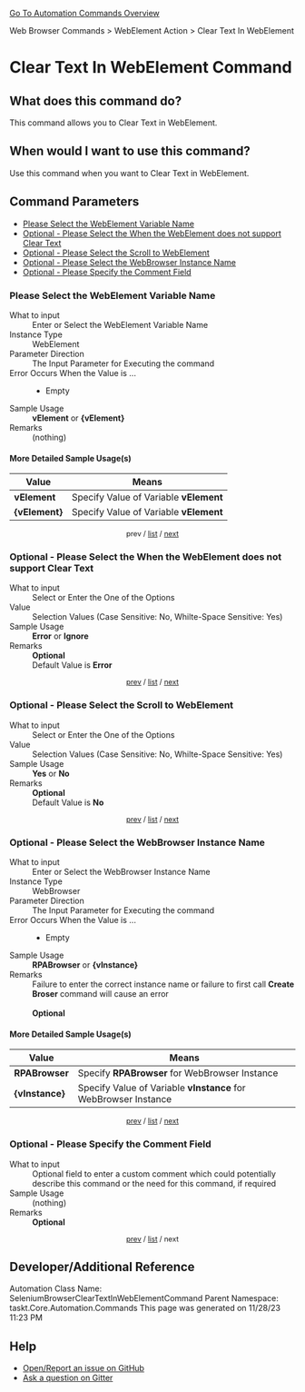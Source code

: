 <!--TITLE: Clear Text In WebElement Command -->
<!-- SUBTITLE: a command in the Web Browser Commands group. -->
[Go To Automation Commands Overview](/automation-commands.md)


Web Browser Commands &gt; WebElement Action &gt; Clear Text In WebElement


# Clear Text In WebElement Command


## What does this command do?
This command allows you to Clear Text in WebElement.


## When would I want to use this command?
Use this command when you want to Clear Text in WebElement.


<a id="param_list"></a>
## Command Parameters
- [Please Select the WebElement Variable Name](#param_0)
- [Optional - Please Select the When the WebElement does not support Clear Text](#param_1)
- [Optional - Please Select the Scroll to WebElement](#param_2)
- [Optional - Please Select the WebBrowser Instance Name](#param_3)
- [Optional - Please Specify the Comment Field](#param_4)


<a id="param_0"></a>
### Please Select the WebElement Variable Name


<dl>
<dt>What to input</dt><dd>Enter or Select the WebElement Variable Name</dd>
<dt>Instance Type</dt><dd>WebElement</dd>
<dt>Parameter Direction</dt><dd>The Input Parameter for Executing the command</dd>
<dt>Error Occurs When the Value is ...</dt><dd><ul>
<li>Empty</li>
</ul></dd>
<dt>Sample Usage</dt><dd><strong>vElement</strong> or <strong>{vElement}</strong></dd>
<dt>Remarks</dt><dd>(nothing)</dd>
</dl>




#### More Detailed Sample Usage(s)
| Value | Means |
|---|---|
| <strong>vElement</strong> | Specify Value of Variable **vElement** |
| <strong>{vElement}</strong> | Specify Value of Variable **vElement** |


<div style="font-size: 90%; text-align: center">


prev / [list](#param_list) / [next](#param_1)


</div>


<a id="param_1"></a>
### Optional - Please Select the When the WebElement does not support Clear Text


<dl>
<dt>What to input</dt><dd>Select or Enter the One of the Options</dd>
<dt>Value</dt><dd>Selection Values (Case Sensitive: No, Whilte-Space Sensitive: Yes)</dd>
<dt>Sample Usage</dt><dd><strong>Error</strong> or  <strong>Ignore</strong></dd>
<dt>Remarks</dt><dd><strong>Optional</strong><br>Default Value is <strong>Error</strong></dd>
</dl>




<div style="font-size: 90%; text-align: center">


[prev](#param_1) / [list](#param_list) / [next](#param_2)


</div>


<a id="param_2"></a>
### Optional - Please Select the Scroll to WebElement


<dl>
<dt>What to input</dt><dd>Select or Enter the One of the Options</dd>
<dt>Value</dt><dd>Selection Values (Case Sensitive: No, Whilte-Space Sensitive: Yes)</dd>
<dt>Sample Usage</dt><dd><strong>Yes</strong> or  <strong>No</strong></dd>
<dt>Remarks</dt><dd><strong>Optional</strong><br>Default Value is <strong>No</strong></dd>
</dl>




<div style="font-size: 90%; text-align: center">


[prev](#param_2) / [list](#param_list) / [next](#param_3)


</div>


<a id="param_3"></a>
### Optional - Please Select the WebBrowser Instance Name


<dl>
<dt>What to input</dt><dd>Enter or Select the WebBrowser Instance Name</dd>
<dt>Instance Type</dt><dd>WebBrowser</dd>
<dt>Parameter Direction</dt><dd>The Input Parameter for Executing the command</dd>
<dt>Error Occurs When the Value is ...</dt><dd><ul>
<li>Empty</li>
</ul></dd>
<dt>Sample Usage</dt><dd><strong>RPABrowser</strong> or <strong>{vInstance}</strong></dd>
<dt>Remarks</dt><dd>Failure to enter the correct instance name or failure to first call <strong>Create Broser</strong> command will cause an error<br><br>
<strong>Optional</strong><br></dd>
</dl>




#### More Detailed Sample Usage(s)
| Value | Means |
|---|---|
| <strong>RPABrowser</strong> | Specify **RPABrowser** for WebBrowser Instance |
| <strong>{vInstance}</strong> | Specify Value of Variable **vInstance** for WebBrowser Instance |


<div style="font-size: 90%; text-align: center">


[prev](#param_3) / [list](#param_list) / [next](#param_4)


</div>


<a id="param_4"></a>
### Optional - Please Specify the Comment Field


<dl>
<dt>What to input</dt><dd>Optional field to enter a custom comment which could potentially describe this command or the need for this command, if required</dd>
<dt>Sample Usage</dt><dd>(nothing)</dd>
<dt>Remarks</dt><dd><strong>Optional</strong><br></dd>
</dl>




<div style="font-size: 90%; text-align: center">


[prev](#param_4) / [list](#param_list) / next


</div>


## Developer/Additional Reference
Automation Class Name: SeleniumBrowserClearTextInWebElementCommand
Parent Namespace: taskt.Core.Automation.Commands
This page was generated on 11/28/23 11:23 PM


## Help
- [Open/Report an issue on GitHub](https://github.com/rcktrncn/taskt/issues/new)
- [Ask a question on Gitter](https://gitter.im/taskt-rpa/Lobby)
